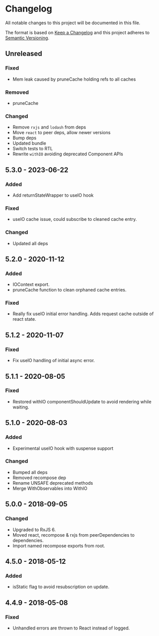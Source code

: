 # Changelog

All notable changes to this project will be documented in this file.

The format is based on [Keep a Changelog](http://keepachangelog.com/en/1.0.0/)
and this project adheres to [Semantic Versioning](http://semver.org/spec/v2.0.0.html).

## Unreleased

### Fixed

- Mem leak caused by pruneCache holding refs to all caches

### Removed

- pruneCache

### Changed

- Remove `rxjs` and `lodash` from deps
- Move `react` to peer deps, allow newer versions
- Bump deps
- Updated bundle
- Switch tests to RTL
- Rewrite `withIO` avoiding deprecated Component APIs

## 5.3.0 - 2023-06-22

### Added

- Add returnStateWrapper to useIO hook

### Fixed

- useIO cache issue, could subscribe to cleaned cache entry.

### Changed

- Updated all deps

## 5.2.0 - 2020-11-12

### Added

- IOContext export.
- pruneCache function to clean orphaned cache entries.

### Fixed

- Really fix useIO initial error handling. Adds request cache outside of react state.

## 5.1.2 - 2020-11-07

### Fixed

- Fix useIO handling of initial async error.

## 5.1.1 - 2020-08-05

### Fixed

- Restored withIO componentShouldUpdate to avoid rendering while waiting.

## 5.1.0 - 2020-08-03

### Added

- Experimental useIO hook with suspense support

### Changed

- Bumped all deps
- Removed recompose dep
- Rename UNSAFE deprecated methods
- Merge WithObservables into WithIO

## 5.0.0 - 2018-09-05

### Changed

- Upgraded to RxJS 6.
- Moved react, recompose & rxjs from peerDependencies to dependencies.
- Import named recompose exports from root.

## 4.5.0 - 2018-05-12

### Added

- isStatic flag to avoid resubscription on update.

## 4.4.9 - 2018-05-08

### Fixed

- Unhandled errors are thrown to React instead of logged.
